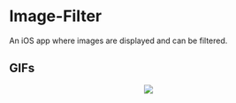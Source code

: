 # Image-Filter
An iOS app where images are displayed and can be filtered.



## GIFs

<p align="center">
  <img src="https://github.com/agilthenotorius/Image-Filter/blob/main/GIFs/Image-Filter.gif" />
</p>
